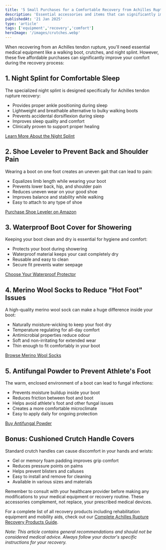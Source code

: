```yaml
---
title: '5 Small Purchases for a Comfortable Recovery from Achilles Rupture'
description: 'Essential accessories and items that can significantly improve your comfort during Achilles tendon rupture recovery'
publishedAt: '21 Jan 2025'
type: 'article'
tags: ['equipment','recovery','comfort']
heroImage: '/images/crutches.webp'
---
```


When recovering from an Achilles tendon rupture, you'll need essential medical equipment like a walking boot, crutches, and night splint. However, these five affordable purchases can significantly improve your comfort during the recovery process:

## 1. Night Splint for Comfortable Sleep

The specialized night splint is designed specifically for Achilles tendon rupture recovery:

* Provides proper ankle positioning during sleep
* Lightweight and breathable alternative to bulky walking boots
* Prevents accidental dorsiflexion during sleep
* Improves sleep quality and comfort
* Clinically proven to support proper healing

[Learn More About the Night Splint](https://thetismedical.com/night-splint)

## 2. Shoe Leveler to Prevent Back and Shoulder Pain

Wearing a boot on one foot creates an uneven gait that can lead to pain:

* Equalizes limb length while wearing your boot
* Prevents lower back, hip, and shoulder pain
* Reduces uneven wear on your good shoe
* Improves balance and stability while walking
* Easy to attach to any type of shoe

[Purchase Shoe Leveler on Amazon](https://www.amazon.co.uk/Evenup-Raise-Medium-Levelling-Device/dp/B0D8FRLMJJ/ref=sr_1_5?adgrpid=1177578680459685&dib=eyJ2IjoiMSJ9.-W7bGwlBgB4KO5hiHtLn0Rq6DKT_alolBnAQ9IS0iCcjv0ivyBPkMktnVT0GL0Y2BescXaemOFA4XzyTQaat7w3dkdgdykqEAAjZv_kozQ3s5HEEXJWGKpkeoay_66CnR6qb-1d_UFwwjw6kelI-t8BFCw4EUIJc2pbJQNcRzqS6_RlnWsFsToDSE60iRrTzTzWrAUSA2TMSphMlXRunomG7ZdhpzIzPitCg2fXF_Y0efbtZ8aRV15K9N-674XzTU5pVZt61wA2PCXtfaDkbMjyr4Aratj2eb5JwiCJyJWMyR0ea6PZmP7C_EDUmTe2vQO_aevJHUz_opasMODwmzDPP8FvsxApixI9_OemFV8RAyRfWBxL-1NDlHn1nS_NngqvPaBWFcsLejJJMuStstXHQ-eWzPjNPH9QGWINrvikc2AuKaHkmVHVwKUxw8dZ5.sVpe5OiUaC5zRpt3Fz9tVGuojNrJhopdTsjv0zy9mPg&dib_tag=se&hvadid=73598869168564&hvbmt=be&hvdev=c&hvlocphy=41471&hvnetw=o&hvqmt=e&hvtargid=kwd-73598938005633%3Aloc-188&hydadcr=22615_2286983&keywords=even%2Bup%2Bshoes&mcid=7db042e9eebc3de9bc73e70dcfb93f60&msclkid=00aa17d117241ad7811870093fd6add6&qid=1742219516&sr=8-5&th=1)

## 3. Waterproof Boot Cover for Showering

Keeping your boot clean and dry is essential for hygiene and comfort:

* Protects your boot during showering
* Waterproof material keeps your cast completely dry
* Reusable and easy to clean
* Secure fit prevents water seepage

[Choose Your Waterproof Protector](https://limboproducts.co.uk/configurator/)

## 4. Merino Wool Socks to Reduce "Hot Foot" Issues

A high-quality merino wool sock can make a huge difference inside your boot:

* Naturally moisture-wicking to keep your foot dry
* Temperature regulating for all-day comfort
* Antimicrobial properties reduce odour
* Soft and non-irritating for extended wear
* Thin enough to fit comfortably in your boot

[Browse Merino Wool Socks](https://www.amazon.co.uk/s?k=best+merino+wool+socks&adgrpid=1184174921596027&hvadid=74011182706678&hvbmt=be&hvdev=c&hvlocphy=41471&hvnetw=o&hvqmt=e&hvtargid=kwd-74011067613491%3Aloc-188&hydadcr=22585_2286999&mcid=558110d3b82039bdb413bceb148005bc&msclkid=acbc9fbbc53a136b3b3bf863ee679ac6&tag=mh0a9-21&ref=pd_sl_4lzcjzat83_e)

## 5. Antifungal Powder to Prevent Athlete's Foot

The warm, enclosed environment of a boot can lead to fungal infections:

* Prevents moisture buildup inside your boot
* Reduces friction between foot and boot
* Helps avoid athlete's foot and other fungal issues
* Creates a more comfortable microclimate
* Easy to apply daily for ongoing protection

[Buy Antifungal Powder](https://www.amazon.co.uk/SDMAX-Athletes-Medicated-Anti-FUNGAL-Excessive/dp/B0CQTH4V94/ref=sr_1_56?adgrpid=1188572992248255&dib=eyJ2IjoiMSJ9.FGjNcAmhT_W9rA6DCpuIejMuwnHZ9RJ9GHFDpbZA-6NvFHrzLmLpg2caAJqtcTB4N4mA4hR21b_fdvm5cqfMzDzBLejWqZ8sLeGYBzaTQkBCIdI09UfYXJlPN1OqS2RXGFzuRKxroK_822KXDcdu23fqPKdOqsMfxZNqTU3MvEAia0DkzxQsxTonTXORUJuZm1WAcJ_moSK7SfHdO_Pwqsjt20U1VjAidPsmMBnA__KW7_lEQvFy2QJLse8S0qo0tfAG0uZ8lv0npYagjtRG4nd-AvmOBDjGJRo2I_byCYCL6c17wyb29rPPU7KvyL6ZP7WkeqI7bHOanj1SSK_v3x6NO9fharsqxinR9Cv3pJ4vgwNR9ROxM6mYjj0ZzZ2bkChGbb4V6GYXKdRmn8iyYz_M5M8yQzN_R6BmjsSGDJMCNi_tztrznkiYFM68ELVp.ff12WrUhIfFmNV_8J1F7AiJX2UfM6uziUPFW4c1E7hQ&dib_tag=se&hvadid=74286018478784&hvbmt=be&hvdev=c&hvlocphy=41471&hvnetw=o&hvqmt=e&hvtargid=kwd-74285971499558%3Aloc-188&hydadcr=8497_1852562&keywords=talc%2Bantifungal&mcid=16c3b4eecf2836ef88cdf0a07462f853&msclkid=2bb0f9f43d2a1e5b83bf9e2c148a0d21&qid=1742219694&sr=8-56&th=1)

## Bonus: Cushioned Crutch Handle Covers

Standard crutch handles can cause discomfort in your hands and wrists:

* Gel or memory foam padding improves grip comfort
* Reduces pressure points on palms
* Helps prevent blisters and calluses
* Easy to install and remove for cleaning
* Available in various sizes and materials

Remember to consult with your healthcare provider before making any modifications to your medical equipment or recovery routine. These accessories complement, not replace, your prescribed medical devices.

For a complete list of all recovery products including rehabilitation equipment and mobility aids, check out our [Complete Achilles Rupture Recovery Products Guide](/articles/complete-achilles-rupture-recovery-products-guide).

*Note: This article contains general recommendations and should not be considered medical advice. Always follow your doctor's specific instructions for your recovery.*
